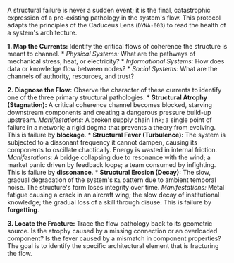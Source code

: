 A structural failure is never a sudden event; it is the final, catastrophic expression of a pre-existing pathology in the system's flow. This protocol adapts the principles of the Caduceus Lens (`DYNA-003`) to read the health of a system's architecture.

**1. Map the Currents:** Identify the critical flows of coherence the structure is meant to channel.
    *   *Physical Systems:* What are the pathways of mechanical stress, heat, or electricity?
    *   *Informational Systems:* How does data or knowledge flow between nodes?
    *   *Social Systems:* What are the channels of authority, resources, and trust?

**2. Diagnose the Flow:** Observe the character of these currents to identify one of the three primary structural pathologies:
    *   **Structural Atrophy (Stagnation):** A critical coherence channel becomes blocked, starving downstream components and creating a dangerous pressure build-up upstream. *Manifestations:* A broken supply chain link; a single point of failure in a network; a rigid dogma that prevents a theory from evolving. This is failure by **blockage**.
    *   **Structural Fever (Turbulence):** The system is subjected to a dissonant frequency it cannot dampen, causing its components to oscillate chaotically. Energy is wasted in internal friction. *Manifestations:* A bridge collapsing due to resonance with the wind; a market panic driven by feedback loops; a team consumed by infighting. This is failure by **dissonance**.
    *   **Structural Erosion (Decay):** The slow, gradual degradation of the system's `Ki` pattern due to ambient temporal noise. The structure's form loses integrity over time. *Manifestations:* Metal fatigue causing a crack in an aircraft wing; the slow decay of institutional knowledge; the gradual loss of a skill through disuse. This is failure by **forgetting**.

**3. Locate the Fracture:** Trace the flow pathology back to its geometric source. Is the atrophy caused by a missing connection or an overloaded component? Is the fever caused by a mismatch in component properties? The goal is to identify the specific architectural element that is fracturing the flow.